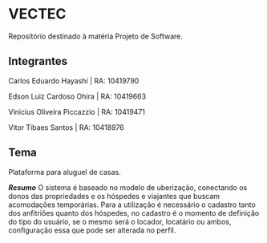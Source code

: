 # VECTEC
Repositório destinado à matéria Projeto de Software. 

## Integrantes
Carlos Eduardo Hayashi      | RA: 10419790

Edson Luiz Cardoso Ohira    | RA: 10419663

Vinicius Oliveira Piccazzio | RA: 10419471 

Vitor Tibaes Santos         | RA: 10418976

## Tema 
Plataforma para aluguel de casas.

***Resumo***
O sistema é baseado no modelo de uberização, conectando os donos das propriedades e os hóspedes e viajantes que buscam acomodações temporárias. Para a utilização é necessário o cadastro tanto dos anfitriões quanto dos hóspedes, no cadastro é o momento de definição do tipo do usuário, se o mesmo será o locador, locatário ou ambos, configuração essa que pode ser alterada no perfil. 

